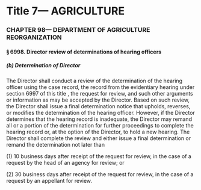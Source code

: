 
# Title 7— AGRICULTURE
### CHAPTER 98— DEPARTMENT OF AGRICULTURE REORGANIZATION
#### § 6998. Director review of determinations of hearing officers
##### (b) Determination of Director

The Director shall conduct a review of the determination of the hearing officer using the case record, the record from the evidentiary hearing under section 6997 of this title , the request for review, and such other arguments or information as may be accepted by the Director. Based on such review, the Director shall issue a final determination notice that upholds, reverses, or modifies the determination of the hearing officer. However, if the Director determines that the hearing record is inadequate, the Director may remand all or a portion of the determination for further proceedings to complete the hearing record or, at the option of the Director, to hold a new hearing. The Director shall complete the review and either issue a final determination or remand the determination not later than

(1) 10 business days after receipt of the request for review, in the case of a request by the head of an agency for review; or

(2) 30 business days after receipt of the request for review, in the case of a request by an appellant for review.
